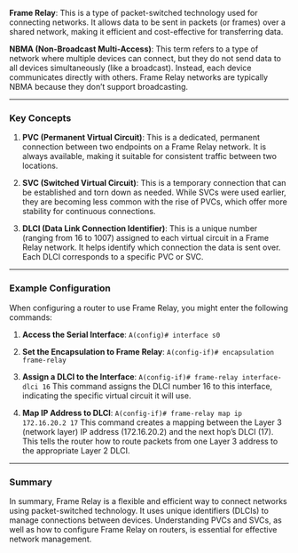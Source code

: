 
**Frame Relay**: This is a type of packet-switched technology used for connecting networks. It allows data to be sent in packets (or frames) over a shared network, making it efficient and cost-effective for transferring data.

**NBMA (Non-Broadcast Multi-Access)**: This term refers to a type of network where multiple devices can connect, but they do not send data to all devices simultaneously (like a broadcast). Instead, each device communicates directly with others. Frame Relay networks are typically NBMA because they don’t support broadcasting.

---
### Key Concepts

1. **PVC (Permanent Virtual Circuit)**: This is a dedicated, permanent connection between two endpoints on a Frame Relay network. It is always available, making it suitable for consistent traffic between two locations.
    
2. **SVC (Switched Virtual Circuit)**: This is a temporary connection that can be established and torn down as needed. While SVCs were used earlier, they are becoming less common with the rise of PVCs, which offer more stability for continuous connections.
    
3. **DLCI (Data Link Connection Identifier)**: This is a unique number (ranging from 16 to 1007) assigned to each virtual circuit in a Frame Relay network. It helps identify which connection the data is sent over. Each DLCI corresponds to a specific PVC or SVC.

---

### Example Configuration

When configuring a router to use Frame Relay, you might enter the following commands:

1. **Access the Serial Interface**:
    `A(config)# interface s0`
    
2. **Set the Encapsulation to Frame Relay**:
    `A(config-if)# encapsulation frame-relay`
    
3. **Assign a DLCI to the Interface**:
    `A(config-if)# frame-relay interface-dlci 16`
    This command assigns the DLCI number 16 to this interface, indicating the specific virtual circuit it will use.
    
4. **Map IP Address to DLCI**:
    `A(config-if)# frame-relay map ip 172.16.20.2 17`
    This command creates a mapping between the Layer 3 (network layer) IP address (172.16.20.2) and the next hop’s DLCI (17). This tells the router how to route packets from one Layer 3 address to the appropriate Layer 2 DLCI.

---
### Summary

In summary, Frame Relay is a flexible and efficient way to connect networks using packet-switched technology. It uses unique identifiers (DLCIs) to manage connections between devices. Understanding PVCs and SVCs, as well as how to configure Frame Relay on routers, is essential for effective network management.